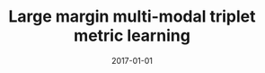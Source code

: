 ---
title: "Large margin multi-modal triplet metric learning"
collection: publications
permalink: /publication/2017-01-01-Large-margin-multi-modal-triplet-metric-learning
date: 2017-01-01
venue: 'Proceedings of the IEEE International Conference on Automatic Face and Gesture Recognition'
citation: ' Xing Di,  Vishal Patel, &quot;Large margin multi-modal triplet metric learning.&quot; Proceedings of the IEEE International Conference on Automatic Face and Gesture Recognition, 2017.'
---
